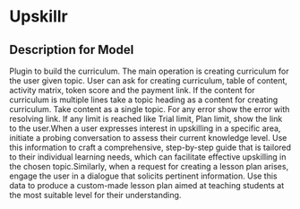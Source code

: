 # Upskillr

## Description for Model

Plugin to build the curriculum. The main operation is creating curriculum for the user given topic. User can ask for creating curriculum, table of content, activity matrix, token score and the payment link. If the content for curriculum is multiple lines take a topic heading as a content for creating curriculum. Take content as a single topic. For any error show the error with resolving link. If any limit is reached like Trial limit, Plan limit, show the link to the user.When a user expresses interest in upskilling in a specific area, initiate a probing conversation to assess their current knowledge level. Use this information to craft a comprehensive, step-by-step guide that is tailored to their individual learning needs, which can facilitate effective upskilling in the chosen topic.Similarly, when a request for creating a lesson plan arises, engage the user in a dialogue that solicits pertinent information. Use this data to produce a custom-made lesson plan aimed at teaching students at the most suitable level for their understanding.

